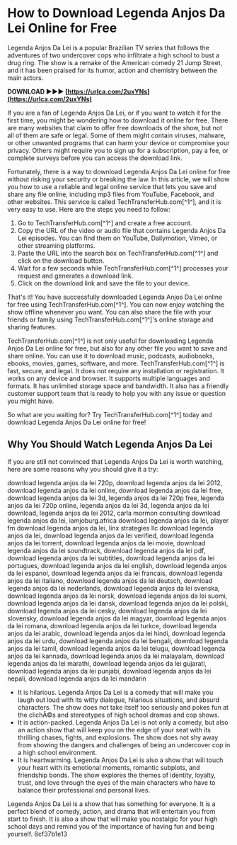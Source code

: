 
 
# How to Download Legenda Anjos Da Lei Online for Free
 
Legenda Anjos Da Lei is a popular Brazilian TV series that follows the adventures of two undercover cops who infiltrate a high school to bust a drug ring. The show is a remake of the American comedy 21 Jump Street, and it has been praised for its humor, action and chemistry between the main actors.
 
**DOWNLOAD ►►► [https://urlca.com/2uxYNs](https://urlca.com/2uxYNs)**


 
If you are a fan of Legenda Anjos Da Lei, or if you want to watch it for the first time, you might be wondering how to download it online for free. There are many websites that claim to offer free downloads of the show, but not all of them are safe or legal. Some of them might contain viruses, malware, or other unwanted programs that can harm your device or compromise your privacy. Others might require you to sign up for a subscription, pay a fee, or complete surveys before you can access the download link.
 
Fortunately, there is a way to download Legenda Anjos Da Lei online for free without risking your security or breaking the law. In this article, we will show you how to use a reliable and legal online service that lets you save and share any file online, including mp3 files from YouTube, Facebook, and other websites. This service is called TechTransferHub.com[^1^], and it is very easy to use. Here are the steps you need to follow:
 
1. Go to TechTransferHub.com[^1^] and create a free account.
2. Copy the URL of the video or audio file that contains Legenda Anjos Da Lei episodes. You can find them on YouTube, Dailymotion, Vimeo, or other streaming platforms.
3. Paste the URL into the search box on TechTransferHub.com[^1^] and click on the download button.
4. Wait for a few seconds while TechTransferHub.com[^1^] processes your request and generates a download link.
5. Click on the download link and save the file to your device.

That's it! You have successfully downloaded Legenda Anjos Da Lei online for free using TechTransferHub.com[^1^]. You can now enjoy watching the show offline whenever you want. You can also share the file with your friends or family using TechTransferHub.com[^1^]'s online storage and sharing features.
 
TechTransferHub.com[^1^] is not only useful for downloading Legenda Anjos Da Lei online for free, but also for any other file you want to save and share online. You can use it to download music, podcasts, audiobooks, ebooks, movies, games, software, and more. TechTransferHub.com[^1^] is fast, secure, and legal. It does not require any installation or registration. It works on any device and browser. It supports multiple languages and formats. It has unlimited storage space and bandwidth. It also has a friendly customer support team that is ready to help you with any issue or question you might have.
 
So what are you waiting for? Try TechTransferHub.com[^1^] today and download Legenda Anjos Da Lei online for free!
  
## Why You Should Watch Legenda Anjos Da Lei
 
If you are still not convinced that Legenda Anjos Da Lei is worth watching, here are some reasons why you should give it a try:
 
download legenda anjos da lei 720p,  download legenda anjos da lei 2012,  download legenda anjos da lei online,  download legenda anjos da lei free,  download legenda anjos da lei 3d,  legenda anjos da lei 720p free,  legenda anjos da lei 720p online,  legenda anjos da lei 3d,  legenda anjos da lei download,  legenda anjos da lei 2012,  carla mormon consulting download legenda anjos da lei,  iamjoburg.africa download legenda anjos da lei,  player fm download legenda anjos da lei,  linx strategies llc download legenda anjos da lei,  download legenda anjos da lei verified,  download legenda anjos da lei torrent,  download legenda anjos da lei movie,  download legenda anjos da lei soundtrack,  download legenda anjos da lei pdf,  download legenda anjos da lei subtitles,  download legenda anjos da lei portugues,  download legenda anjos da lei english,  download legenda anjos da lei espanol,  download legenda anjos da lei francais,  download legenda anjos da lei italiano,  download legenda anjos da lei deutsch,  download legenda anjos da lei nederlands,  download legenda anjos da lei svenska,  download legenda anjos da lei norsk,  download legenda anjos da lei suomi,  download legenda anjos da lei dansk,  download legenda anjos da lei polski,  download legenda anjos da lei cesky,  download legenda anjos da lei slovensky,  download legenda anjos da lei magyar,  download legenda anjos da lei romana,  download legenda anjos da lei turkce,  download legenda anjos da lei arabic,  download legenda anjos da lei hindi,  download legenda anjos da lei urdu,  download legenda anjos da lei bengali,  download legenda anjos da lei tamil,  download legenda anjos da lei telugu,  download legenda anjos da lei kannada,  download legenda anjos da lei malayalam,  download legenda anjos da lei marathi,  download legenda anjos da lei gujarati,  download legenda anjos da lei punjabi,  download legenda anjos da lei nepali,  download legenda anjos da lei mandarin

- It is hilarious. Legenda Anjos Da Lei is a comedy that will make you laugh out loud with its witty dialogue, hilarious situations, and absurd characters. The show does not take itself too seriously and pokes fun at the clichÃ©s and stereotypes of high school dramas and cop shows.
- It is action-packed. Legenda Anjos Da Lei is not only a comedy, but also an action show that will keep you on the edge of your seat with its thrilling chases, fights, and explosions. The show does not shy away from showing the dangers and challenges of being an undercover cop in a high school environment.
- It is heartwarming. Legenda Anjos Da Lei is also a show that will touch your heart with its emotional moments, romantic subplots, and friendship bonds. The show explores the themes of identity, loyalty, trust, and love through the eyes of the main characters who have to balance their professional and personal lives.

Legenda Anjos Da Lei is a show that has something for everyone. It is a perfect blend of comedy, action, and drama that will entertain you from start to finish. It is also a show that will make you nostalgic for your high school days and remind you of the importance of having fun and being yourself.
 8cf37b1e13
 
